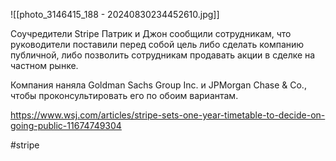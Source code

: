 
![[photo_3146415_188 - 20240830234452610.jpg]]

Соучредители Stripe Патрик и Джон сообщили сотрудникам, что руководители поставили перед собой цель либо сделать компанию публичной, либо позволить сотрудникам продавать акции в сделке на частном рынке.

Компания наняла Goldman Sachs Group Inc. и JPMorgan Chase & Co., чтобы проконсультировать его по обоим вариантам.

https://www.wsj.com/articles/stripe-sets-one-year-timetable-to-decide-on-going-public-11674749304

#stripe 